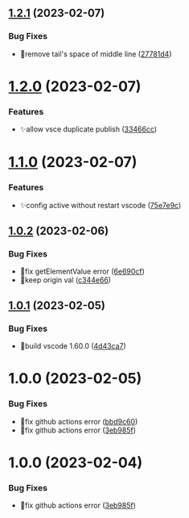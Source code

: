 ## [1.2.1](https://github.com/hks2002/auto-header-plus/compare/v1.2.0...v1.2.1) (2023-02-07)


### Bug Fixes

* 🐛remove tail's space of middle line ([27781d4](https://github.com/hks2002/auto-header-plus/commit/27781d467c7648f4460858b78ac54ceac907760c))

# [1.2.0](https://github.com/hks2002/auto-header-plus/compare/v1.1.0...v1.2.0) (2023-02-07)


### Features

* ✨allow vsce duplicate publish ([33466cc](https://github.com/hks2002/auto-header-plus/commit/33466cc677e8f1d5fae4361b66c70ca061e38e69))

# [1.1.0](https://github.com/hks2002/auto-header-plus/compare/v1.0.2...v1.1.0) (2023-02-07)


### Features

* ✨config active without restart vscode ([75e7e9c](https://github.com/hks2002/auto-header-plus/commit/75e7e9c0c094d5d95620a9642dba98a353ed20ad))

## [1.0.2](https://github.com/hks2002/auto-header-plus/compare/v1.0.1...v1.0.2) (2023-02-06)


### Bug Fixes

* 🐛fix getElementValue error ([6e690cf](https://github.com/hks2002/auto-header-plus/commit/6e690cfb2d09730d075dd8cdf264ff71fb80d1f0))
* 🐛keep origin val ([c344e66](https://github.com/hks2002/auto-header-plus/commit/c344e66c07ac0711ebca5a16eaa2d08702caad22))

## [1.0.1](https://github.com/hks2002/auto-header-plus/compare/v1.0.0...v1.0.1) (2023-02-05)


### Bug Fixes

* 🐛build vscode 1.60.0 ([4d43ca7](https://github.com/hks2002/auto-header-plus/commit/4d43ca724e3abf7423825eaeca827a9ded889aa7))

# 1.0.0 (2023-02-05)


### Bug Fixes

* 🐛fix github actions error ([bbd9c60](https://github.com/hks2002/auto-header-plus/commit/bbd9c6028c8fa27f5a1cf976678948cad269cd13))
* 🐛fix github actions error ([3eb985f](https://github.com/hks2002/auto-header-plus/commit/3eb985fe9446c7a5d136c679ea6073595b685927))

# 1.0.0 (2023-02-04)


### Bug Fixes

* 🐛fix github actions error ([3eb985f](https://github.com/hks2002/auto-header-plus/commit/3eb985fe9446c7a5d136c679ea6073595b685927))
